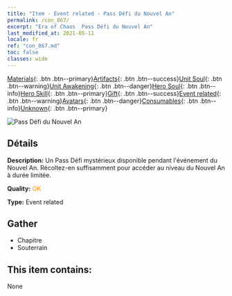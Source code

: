 ```yaml
---
title: "Item - Event related - Pass Défi du Nouvel An"
permalink: /con_867/
excerpt: "Era of Chaos  Pass Défi du Nouvel An"
last_modified_at: 2021-05-11
locale: fr
ref: "con_867.md"
toc: false
classes: wide
---
```

 [Materials](/ItemsFR/){: .btn .btn--primary}[Artifacts](/ItemsFR/Artifacts/){: .btn .btn--success}[Unit Soul](/ItemsFR/UnitSoul/){: .btn .btn--warning}[Unit Awakening](/ItemsFR/UnitAwakening/){: .btn .btn--danger}[Hero Soul](/ItemsFR/HeroSoul/){: .btn .btn--info}[Hero Skill](/ItemsFR/HeroSkill/){: .btn .btn--primary}[Gift](/ItemsFR/Gift/){: .btn .btn--success}[Event related](/ItemsFR/Events/){: .btn .btn--warning}[Avatars](/ItemsFR/Avatars/){: .btn .btn--danger}[Consumables](/ItemsFR/Consumables/){: .btn .btn--info}[Unknown](/ItemsFR/Unknown/){: .btn .btn--primary}

 ![Pass Défi du Nouvel An](/images/t/i_31046.png)

## Détails
 **Description:** Un Pass Défi mystérieux disponible pendant l'événement du Nouvel An. Récoltez-en suffisamment pour accéder au niveau du Nouvel An à durée limitée.

 **Quality:** <span style="color: #FF8C00">OK</span>

 **Type:** Event related

## Gather

*    Chapitre 
*    Souterrain 

## This item contains:

  None

